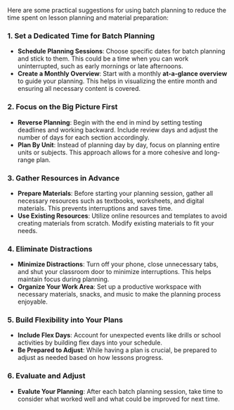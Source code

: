 Here are some practical suggestions for using batch planning to reduce the time spent on lesson planning and material preparation:

### 1. Set a Dedicated Time for Batch Planning
- **Schedule Planning Sessions**: Choose specific dates for batch planning and stick to them. This could be a time when you can work uninterrupted, such as early mornings or late afternoons.
- **Create a Monthly Overview**: Start with a monthly **at-a-glance overview** to guide your planning. This helps in visualizing the entire month and ensuring all necessary content is covered.

### 2. Focus on the Big Picture First
- **Reverse Planning**: Begin with the end in mind by setting testing deadlines and working backward. Include review days and adjust the number of days for each section accordingly.
- **Plan By Unit**: Instead of planning day by day, focus on planning entire units or subjects. This approach allows for a more cohesive and long-range plan.

### 3. Gather Resources in Advance
- **Prepare Materials**: Before starting your planning session, gather all necessary resources such as textbooks, worksheets, and digital materials. This prevents interruptions and saves time.
- **Use Existing Resources**: Utilize online resources and templates to avoid creating materials from scratch. Modify existing materials to fit your needs.

### 4. Eliminate Distractions
- **Minimize Distractions**: Turn off your phone, close unnecessary tabs, and shut your classroom door to minimize interruptions. This helps maintain focus during planning.
- **Organize Your Work Area**: Set up a productive workspace with necessary materials, snacks, and music to make the planning process enjoyable.

### 5. Build Flexibility into Your Plans
- **Include Flex Days**: Account for unexpected events like drills or school activities by building flex days into your schedule.
- **Be Prepared to Adjust**: While having a plan is crucial, be prepared to adjust as needed based on how lessons progress.

### 6. Evaluate and Adjust
- **Evalute Your Planning**: After each batch planning session, take time to consider what worked well and what could be improved for next time. 




